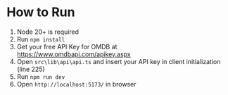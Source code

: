 # How to Run

1. Node 20+ is required
2. Run `npm install`
3. Get your free API Key for OMDB at https://www.omdbapi.com/apikey.aspx
4. Open `src\lib\api\api.ts` and insert your API key in client initialization (line 225) 
5. Run `npm run dev`
6. Open `http://localhost:5173/` in browser